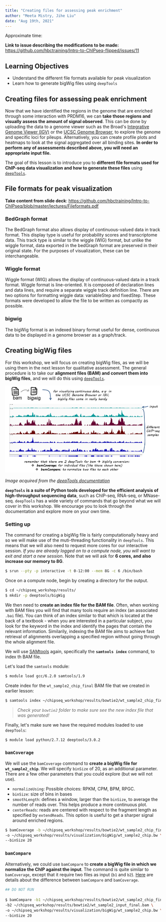 ```yaml
---
title: "Creating files for assessing peak enrichment"
author: "Meeta Mistry, Jihe Liu"
date: "Aug 19th, 2021"
---
```


Approximate time:

**Link to issue describing the modifications to be made:** https://github.com/hbctraining/Intro-to-ChIPseq-flipped/issues/11

## Learning Objectives
* Understand the different file formats available for peak visualization
* Learn how to generate bigWig files using `deepTools`

## Creating files for assessing peak enrichment

Now that we have identified the regions in the genome that are enriched through some interaction with PRDM16, we can **take those regions and visually assess the amount of signal observed**. This can be done by uploading the data to a genome viewer such as the Broad's [Integrative Genome Viewer (IGV)](https://software.broadinstitute.org/software/igv/) or the [UCSC Genome Browser](https://genome.ucsc.edu/cgi-bin/hgGateway), to explore the genome and specific loci for pileups. Alternatively, you can create profile plots and heatmaps to look at the signal aggregated over all binding sites. **In order to perform any of assessments described above, you will need an appropriate input file.** 

The goal of this lesson is to introduce you to **different file formats used for ChIP-seq data visualization and how to generate these files** using [`deepTools`](https://deeptools.readthedocs.io/en/develop/index.html).


## File formats for peak visualization

**Take content from slide deck**: https://github.com/hbctraining/Intro-to-ChIPseq/blob/master/lectures/Fileformats.pdf


### BedGraph format

The BedGraph format also allows display of continuous-valued data in track format. This display type is useful for probability scores and transcriptome data. This track type is similar to the wiggle (WIG) format, but unlike the wiggle format, data exported in the bedGraph format are preserved in their original state. For the purposes of visualization, these can be interchangeable.


### Wiggle format

Wiggle format (WIG) allows the display of continuous-valued data in a track format. Wiggle format is line-oriented. It is composed of declaration lines and data lines, and require a separate wiggle track definition line. There are two options for formatting wiggle data: variableStep and fixedStep. These formats were developed to allow the file to be written as compactly as possible.

### bigwig
The bigWig format is an indexed binary format useful for dense, continuous data to be displayed in a genome browser as a graph/track. 


## Creating bigWig files

For this workshop, we will focus on creating bigWig files, as we will be using them in the next lesson for qualitative assessment. The general procedure is to take our **alignment files (BAM) and convert them into bigWig files**, and we will do this using [`deepTools`](http://deeptools.readthedocs.org/en/latest/content/list_of_tools.html). 

<p align="center">
<img src="../img/bam_to_bigwig.png" width="700">
</p>

*Image acquired from the [deepTools documentation](http://deeptools.readthedocs.io/en/latest/content/tools/bamCoverage.html?highlight=bigwig)*

**`deepTools` is a suite of Python tools developed for the efficient analysis of high-throughput sequencing data**, such as ChIP-seq, RNA-seq, or MNase-seq. `deepTools` has a wide variety of commands that go beyond what we will cover in this workshop. We encourage you to look through the documentation and explore more on your own time. 

### Setting up 

The command for creating a bigWig file is fairly computationally heavy and so we will make use of the muti-threading functionality in `deepTools`. This means that we will also need to request more cores for our interactive session. *If you are already logged on to a compute node, you will want to exit and start a new session*. Note that we will ask for **6 cores, and also increase our memory to 8G**.

```bash
$ srun --pty -p interactive -t 0-12:00 --mem 8G -c 6 /bin/bash
```

Once on a compute node, begin by creating a directory for the output.

```bash
$ cd ~/chipseq_workshop/results/
$ mkdir -p deeptools/bigWig
```

We then need to **create an index file for the BAM file**. Often, when working with BAM files you will find that many tools require an index (an associated `.bai` file). You can think of an index similar to that which is located at the back of a textbook - when you are interested in a particular subject, you look for the keyword in the index and identify the pages that contain the relevant information. Similarily, indexing the BAM file aims to achieve fast retrieval of alignments overlapping a specified region without going through the whole alignment file. 

We will use [SAMtools](http://samtools.sourceforge.net/) again, specifically the **`samtools index`** command, to index th BAM file.

Let's load the `samtools` module:

```bash
$ module load gcc/6.2.0 samtools/1.9
```

Create index for the `wt_sample2_chip_final` BAM file that we created in earlier lesson:

```bash
$ samtools index ~/chipseq_workshop/results/bowtie2/wt_sample2_chip_final.bam
```

> _Check your `bowtie2` folder to make sure see the new index file that was generated!_

Finally, let's make sure we have the required modules loaded to use `deepTools`:

```bash 
$ module load python/2.7.12 deeptools/3.0.2 
```

### `bamCoverage`

We will use the `bamCoverage` command to **create a bigWig file for `wt_sample2_chip`**. We will specify `binSize` of 20, as an additional parameter. There are a few other parameters that you could explore (but we will not use). 

* `normalizeUsing`: Possible choices: RPKM, CPM, BPM, RPGC.
* `binSize`: size of bins in bases
* `smoothLength`: defines a window, larger than the `binSize`, to average the number of reads over. This helps produce a more continuous plot.
* `centerReads`: reads are centered with respect to the fragment length as specified by `extendReads`. This option is useful to get a sharper signal around enriched regions.

```bash
$ bamCoverage -b ~/chipseq_workshop/results/bowtie2/wt_sample2_chip_final.bam \
-o ~/chipseq_workshop/results/visualization/bigWig/wt_sample2_chip.bw \
--binSize 20
```


### `bamCompare`


Alternatively, we could use `bamCompare` to **create a bigWig file in which we normalize the ChIP against the input**. The command is quite similar to `bamCoverage`, except that it require two files as input (`b1` and `b2`). [Here](https://deeptools.readthedocs.io/en/develop/content/help_faq.html#when-should-i-use-bamcoverage-or-bamcompare) are details about the difference between `bamCompare` and `bamCoverage`.

```bash
## DO NOT RUN

$ bamCompare -b1 ~/chipseq_workshop/results/bowtie2/wt_sample2_chip_final.bam \
-b2 ~/chipseq_workshop/results/bowtie2/wt_sample2_input_final.bam \
-o ~/chipseq_workshop/results/visualization/bigWig/wt_sample2_chip.bw \
--binSize 20
```


